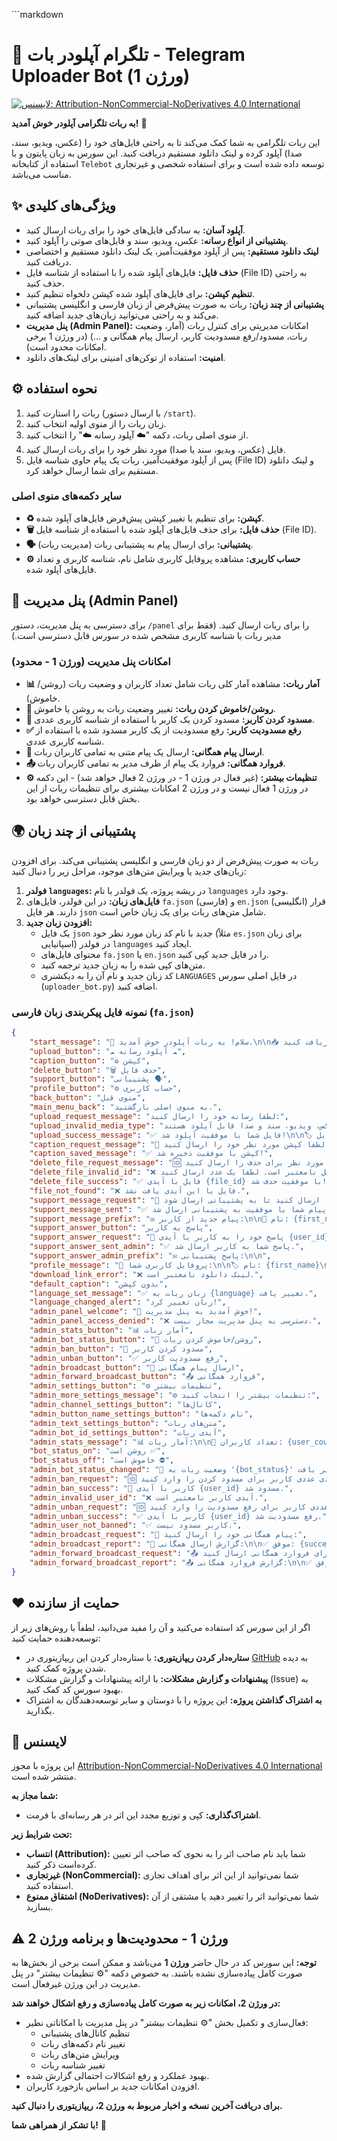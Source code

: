 \`\`\`markdown

# 🚀 تلگرام آپلودر بات - Telegram Uploader Bot (ورژن 1)

[![لایسنس: Attribution-NonCommercial-NoDerivatives 4.0 International](about:sanitized)](https://www.google.com/url?sa=E&source=gmail&q=https://creativecommons.org/licenses/by-nc-nd/4.0/)

**به ربات تلگرامی آپلودر خوش آمدید\!** 🤖

این ربات تلگرامی به شما کمک می‌کند تا به راحتی فایل‌های خود را (عکس، ویدیو، سند، صدا) آپلود کرده و لینک دانلود مستقیم دریافت کنید. این سورس به زبان پایتون و با استفاده از کتابخانه `Telebot` توسعه داده شده است و برای استفاده شخصی و غیرتجاری مناسب می‌باشد.

## ✨ ویژگی‌های کلیدی

  * **آپلود آسان:** به سادگی فایل‌های خود را برای ربات ارسال کنید.
  * **پشتیبانی از انواع رسانه:** عکس، ویدیو، سند و فایل‌های صوتی را آپلود کنید.
  * **لینک دانلود مستقیم:** پس از آپلود موفقیت‌آمیز، یک لینک دانلود مستقیم و اختصاصی دریافت کنید.
  * **حذف فایل:** فایل‌های آپلود شده را با استفاده از شناسه فایل (File ID) به راحتی حذف کنید.
  * **تنظیم کپشن:** برای فایل‌های آپلود شده کپشن دلخواه تنظیم کنید.
  * **پشتیبانی از چند زبان:** ربات به صورت پیش‌فرض از زبان فارسی و انگلیسی پشتیبانی می‌کند و به راحتی می‌توانید زبان‌های جدید اضافه کنید.
  * **پنل مدیریت (Admin Panel):** امکانات مدیریتی برای کنترل ربات (آمار، وضعیت ربات، مسدود/رفع مسدودیت کاربر، ارسال پیام همگانی و ...) (در ورژن 1 برخی امکانات محدود است).
  * **امنیت:** استفاده از توکن‌های امنیتی برای لینک‌های دانلود.

## ⚙️ نحوه استفاده

1.  ربات را استارت کنید (با ارسال دستور `/start`).
2.  زبان ربات را از منوی اولیه انتخاب کنید.
3.  از منوی اصلی ربات، دکمه "☁️ آپلود رسانه ☁️" را انتخاب کنید.
4.  فایل (عکس، ویدیو، سند یا صدا) مورد نظر خود را برای ربات ارسال کنید.
5.  پس از آپلود موفقیت‌آمیز، ربات یک پیام حاوی شناسه فایل (File ID) و لینک دانلود مستقیم برای شما ارسال خواهد کرد.

### سایر دکمه‌های منوی اصلی

  * **♻️ کپشن:** برای تنظیم یا تغییر کپشن پیش‌فرض فایل‌های آپلود شده.
  * **🗑 حذف فایل:** برای حذف فایل‌های آپلود شده با استفاده از شناسه فایل (File ID).
  * **🗣 پشتیبانی:** برای ارسال پیام به پشتیبانی ربات (مدیریت ربات).
  * **⚙️ حساب کاربری:** مشاهده پروفایل کاربری شامل نام، شناسه کاربری و تعداد فایل‌های آپلود شده.

## 🔑 پنل مدیریت (Admin Panel)

برای دسترسی به پنل مدیریت، دستور `/panel` را برای ربات ارسال کنید. (فقط برای مدیر ربات با شناسه کاربری مشخص شده در سورس قابل دسترسی است.)

### امکانات پنل مدیریت (ورژن 1 - محدود)

  * **📊 آمار ربات:** مشاهده آمار کلی ربات شامل تعداد کاربران و وضعیت ربات (روشن/خاموش).
  * **🚦 روشن/خاموش کردن ربات:** تغییر وضعیت ربات به روشن یا خاموش.
  * **🚫 مسدود کردن کاربر:** مسدود کردن یک کاربر با استفاده از شناسه کاربری عددی.
  * **✅ رفع مسدودیت کاربر:** رفع مسدودیت از یک کاربر مسدود شده با استفاده از شناسه کاربری عددی.
  * **📢 ارسال پیام همگانی:** ارسال یک پیام متنی به تمامی کاربران ربات.
  * **📤 فروارد همگانی:** فروارد یک پیام از طرف مدیر به تمامی کاربران ربات.
  * **⚙️ تنظیمات بیشتر:**  (غیر فعال در ورژن 1 - در ورژن 2 فعال خواهد شد) - این دکمه در ورژن 1 فعال نیست و در ورژن 2 امکانات بیشتری برای تنظیمات ربات از این بخش قابل دسترسی خواهد بود.

## 🌍 پشتیبانی از چند زبان

ربات به صورت پیش‌فرض از دو زبان فارسی و انگلیسی پشتیبانی می‌کند. برای افزودن زبان‌های جدید یا ویرایش متن‌های موجود، مراحل زیر را دنبال کنید:

1.  **فولدر `languages`:** در ریشه پروژه، یک فولدر با نام `languages` وجود دارد.
2.  **فایل‌های زبان:** در این فولدر، فایل‌های `fa.json` (فارسی) و `en.json` (انگلیسی) قرار دارند. هر فایل `json` شامل متن‌های ربات برای یک زبان خاص است.
3.  **افزودن زبان جدید:**
      * یک فایل `json` جدید با نام کد زبان مورد نظر خود (مثلاً `es.json` برای زبان اسپانیایی) در فولدر `languages` ایجاد کنید.
      * محتوای فایل‌های `fa.json` یا `en.json` را در فایل جدید کپی کنید.
      * متن‌های کپی شده را به زبان جدید ترجمه کنید.
      * کد زبان جدید و نام آن را به دیکشنری `LANGUAGES` در فایل اصلی سورس (`uploader_bot.py`) اضافه کنید.

### نمونه فایل پیکربندی زبان فارسی (`fa.json`)

```json
{
    "start_message": "👋 سلام! به ربات آپلودر خوش آمدید.\n\n📥 رسانه خود را آپلود کنید تا لینک دانلود دریافت کنید.",
    "upload_button": "☁️ آپلود رسانه ☁️",
    "caption_button": "♻️ کپشن",
    "delete_button": "🗑 حذف فایل",
    "support_button": "پشتیبانی 🗣",
    "profile_button": "⚙️ حساب کاربری",
    "back_button": "منوی قبل",
    "main_menu_back": "به منوی اصلی بازگشتید.",
    "upload_request_message": "لطفا رسانه خود را ارسال کنید:",
    "upload_invalid_media_type": "فقط عکس، ویدیو، سند و صدا قابل آپلود هستند.",
    "upload_success_message": "✅ فایل شما با موفقیت آپلود شد!\n\n🏷️ آیدی فایل: {file_id}\n🔗 لینک دانلود:\n{download_link}",
    "caption_request_message": "📝 لطفا کپشن مورد نظر خود را ارسال کنید:\n\nکپشن فعلی: {current_caption}\n(برای حذف کپشن، یک پیام خالی ارسال کنید)",
    "caption_saved_message": "✅ کپشن با موفقیت ذخیره شد!",
    "delete_file_request_message": "🆔 لطفا آیدی فایل مورد نظر برای حذف را ارسال کنید:",
    "delete_file_invalid_id": "❌ آیدی فایل نامعتبر است. لطفا یک عدد ارسال کنید.",
    "delete_file_success": "✅ فایل با آیدی {file_id} با موفقیت حذف شد!",
    "file_not_found": "❌ فایل با این آیدی یافت نشد.",
    "support_message_request": "💬 پیام خود را ارسال کنید تا به پشتیبانی ارسال شود:",
    "support_message_sent": "✅ پیام شما با موفقیت به پشتیبانی ارسال شد!",
    "support_message_prefix": "✉️ پیام جدید از کاربر:\n\n👤 نام: {first_name}\n🆔 آیدی: {user_id}\n\n",
    "support_answer_button": "پاسخ به کاربر",
    "support_answer_request": "💬 پاسخ خود را به کاربر با آیدی {user_id} ارسال کنید:",
    "support_answer_sent_admin": "✅ پاسخ شما به کاربر ارسال شد.",
    "support_answer_admin_prefix": "✉️ پاسخ پشتیبانی:\n\n",
    "profile_message": "👤 پروفایل کاربری شما:\n\n🏷️ نام: {first_name}\n🆔 آیدی: {user_id}\n🗂️ تعداد فایل‌های آپلود شده: {file_count}",
    "download_link_error": "❌ لینک دانلود نامعتبر است.",
    "default_caption": "بدون کپشن",
    "language_set_message": "✅ زبان ربات به {language} تغییر یافت.",
    "language_changed_alert": "زبان تغییر کرد!",
    "admin_panel_welcome": "👋 خوش آمدید به پنل مدیریت!",
    "admin_panel_access_denied": "❌ دسترسی به پنل مدیریت مجاز نیست.",
    "admin_stats_button": "📊 آمار ربات",
    "admin_bot_status_button": "🚦 روشن/خاموش کردن ربات",
    "admin_ban_button": "🚫 مسدود کردن کاربر",
    "admin_unban_button": "✅ رفع مسدودیت کاربر",
    "admin_broadcast_button": "📢 ارسال پیام همگانی",
    "admin_forward_broadcast_button": "📤 فروارد همگانی",
    "admin_settings_button": "⚙️ تنظیمات بیشتر",
    "admin_more_settings_message": "⚙️ تنظیمات بیشتر را انتخاب کنید:",
    "admin_channel_settings_button": "کانال‌ها",
    "admin_button_name_settings_button": "نام دکمه‌ها",
    "admin_text_settings_button": "متن‌های ربات",
    "admin_bot_id_settings_button": "آیدی ربات",
    "admin_stats_message": "📊 آمار ربات:\n\n👥 تعداد کاربران: {user_count}\n🚦 وضعیت ربات: {bot_status}",
    "bot_status_on": "روشن است ✅",
    "bot_status_off": "خاموش است ⛔",
    "admin_bot_status_changed": "🚦 وضعیت ربات به '{bot_status}' تغییر یافت.",
    "admin_ban_request": "🆔 آیدی عددی کاربر برای مسدود کردن را وارد کنید:",
    "admin_ban_success": "🚫 کاربر با آیدی {user_id} مسدود شد.",
    "admin_invalid_user_id": "❌ آیدی کاربر نامعتبر است.",
    "admin_unban_request": "🆔 آیدی عددی کاربر برای رفع مسدودیت را وارد کنید:",
    "admin_unban_success": "✅ کاربر با آیدی {user_id} رفع مسدودیت شد.",
    "admin_user_not_banned": "✅ کاربر مسدود نیست.",
    "admin_broadcast_request": "📢 پیام همگانی خود را ارسال کنید:",
    "admin_broadcast_report": "📢 گزارش ارسال همگانی:\n\n✅ موفق: {success_count}\n❌ ناموفق: {fail_count}",
    "admin_forward_broadcast_request": "📤 پیام خود را برای فروارد همگانی ارسال کنید:",
    "admin_forward_broadcast_report": "📤 گزارش فروارد همگانی:\n\n✅ موفق: {success_count}\n❌ ناموفق: {fail_count}"
}
```

## ❤️ حمایت از سازنده

اگر از این سورس کد استفاده می‌کنید و آن را مفید می‌دانید، لطفاً با روش‌های زیر از توسعه‌دهنده حمایت کنید:

  * **ستاره‌دار کردن ریپازیتوری:** با ستاره‌دار کردن این ریپازیتوری در [GitHub](https://github.com/MasterShayan/Tel-uploader-bot) به دیده شدن پروژه کمک کنید.
  * **پیشنهادات و گزارش مشکلات:** با ارائه پیشنهادات و گزارش مشکلات (Issue) به بهبود سورس کد کمک کنید.
  * **به اشتراک گذاشتن پروژه:** این پروژه را با دوستان و سایر توسعه‌دهندگان به اشتراک بگذارید.

## 📄 لایسنس

این پروژه با مجوز [Attribution-NonCommercial-NoDerivatives 4.0 International](https://www.google.com/url?sa=E&source=gmail&q=https://creativecommons.org/licenses/by-nc-nd/4.0/) منتشر شده است.

**شما مجاز به:**

  * **اشتراک‌گذاری:** کپی و توزیع مجدد این اثر در هر رسانه‌ای با فرمت.

**تحت شرایط زیر:**

  * **انتساب (Attribution):**  شما باید نام صاحب اثر را به نحوی که صاحب اثر تعیین کرده‌است ذکر کنید.
  * **غیرتجاری (NonCommercial):** شما نمی‌توانید از این اثر برای اهداف تجاری استفاده کنید.
  * **اشتقاق ممنوع (NoDerivatives):** شما نمی‌توانید اثر را تغییر دهید یا مشتقی از آن بسازید.

## ⚠️ ورژن 1 - محدودیت‌ها و برنامه ورژن 2

**توجه:** این سورس کد در حال حاضر **ورژن 1** می‌باشد و ممکن است برخی از بخش‌ها به صورت کامل پیاده‌سازی نشده باشند. به خصوص دکمه "⚙️ تنظیمات بیشتر" در پنل مدیریت در این ورژن غیرفعال است.

**در ورژن 2، امکانات زیر به صورت کامل پیاده‌سازی و رفع اشکال خواهند شد:**

  * فعال‌سازی و تکمیل بخش "⚙️ تنظیمات بیشتر" در پنل مدیریت با امکاناتی نظیر:
      * تنظیم کانال‌های پشتیبانی
      * تغییر نام دکمه‌های ربات
      * ویرایش متن‌های ربات
      * تغییر شناسه ربات
  * بهبود عملکرد و رفع اشکالات احتمالی گزارش شده.
  * افزودن امکانات جدید بر اساس بازخورد کاربران.

**برای دریافت آخرین نسخه و اخبار مربوط به ورژن 2، ریپازیتوری را دنبال کنید.**

**با تشکر از همراهی شما\!** 🙏

```
```
